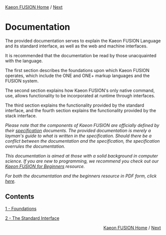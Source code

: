 [Kaeon FUSION Home](https://github.com/Gallery-of-Kaeon/Kaeon-FUSION/blob/master/README.md) /
[Next](https://github.com/Gallery-of-Kaeon/Kaeon-FUSION/tree/master/Kaeon%20FUSION/Documentation/Guide/1%20-%20Foundations/README.md)

# Documentation

The provided documentation serves to explain the Kaeon FUSION Language and its standard interface,
as well as the web and machine interfaces.

It is recommended that the documentation be read by those unacquainted with the language.

The first section describes the foundations upon which Kaeon FUSION operates,
which include the ONE and ONE+ markup languages and the FUSION system.

The second section explains how Kaeon FUSION's only native command,
use,
allows functionality to be incorporated at runtime through interfaces.

The third section explains the functionality provided by the standard interface,
and the fourth section explains the functionality provided by the stack interface.

_Please note that the components of Kaeon FUSION are officially defined by their [specification](https://github.com/Gallery-of-Kaeon/Kaeon-FUSION/tree/master/Kaeon%20FUSION/Specification) documents. The provided documentation is merely a layman's guide to what is written in the specification. Should there be a conflict between the documentation and the specification, the specification overrules the documentation._

_This documentation is aimed at those with a solid background in computer science. If you are new to programming, we recommend you check out our [Kaeon FUSION for Beginners](https://github.com/Gallery-of-Kaeon/Kaeon-FUSION/blob/master/Kaeon%20FUSION/Documentation/Guide/X%20-%20Kaeon%20FUSION%20for%20Beginners/README.md) resource._

_For both the documentation and the beginners resource in PDF form, click [here](https://drive.google.com/open?id=1Ut8fIiKjGFRSH0hO9KSEyIFxsP3PTXOE)._

## Contents

[1 - Foundations](https://github.com/Gallery-of-Kaeon/Kaeon-FUSION/tree/master/Kaeon%20FUSION/Documentation/Guide/1%20-%20Foundations/README.md)

[2 - The Standard Interface](https://github.com/Gallery-of-Kaeon/Kaeon-FUSION/tree/master/Kaeon%20FUSION/Documentation/Guide/2%20-%20Standard%20Interface/README.md)

<div align="right"><p>

<a href="https://github.com/Gallery-of-Kaeon/Kaeon-FUSION/blob/master/README.md">Kaeon FUSION Home</a> / 
<a href="https://github.com/Gallery-of-Kaeon/Kaeon-FUSION/tree/master/Kaeon%20FUSION/Documentation/Guide/1%20-%20Foundations/README.md">Next</a>

</p></div>